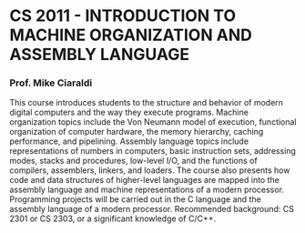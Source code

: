 # CS 2011 - INTRODUCTION TO MACHINE ORGANIZATION AND ASSEMBLY LANGUAGE
### Prof. Mike Ciaraldi

This course introduces students to the structure and behavior of modern digital computers and the way they execute programs. Machine organization topics include the Von Neumann model of execution, functional organization of computer hardware, the memory hierarchy, caching performance, and pipelining. Assembly language topics include representations of numbers in computers, basic instruction sets, addressing modes, stacks and procedures, low-level I/O, and the functions of compilers, assemblers, linkers, and loaders. The course also presents how code and data structures of higher-level languages are mapped into the assembly language and machine representations of a modern processor. Programming projects will be carried out in the C language and the assembly language of a modern processor. Recommended background: CS 2301 or CS 2303, or a significant knowledge of C/C++.